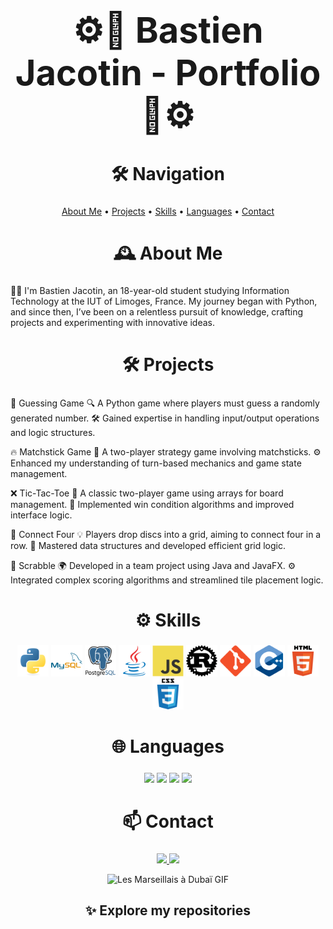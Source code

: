 <h1 align="center" style="font-size: 4em;">⚙️🔩 <strong>Bastien Jacotin - Portfolio</strong>🔩⚙️</h1>

<h2 align="center" style="font-size: 2em;">🛠️ <strong>Navigation</strong></h2>
<p align="center"> <a href="#about-me">About Me</a> • <a href="#projects">Projects</a> • <a href="#skills">Skills</a> • <a href="#languages">Languages</a> • <a href="#contact">Contact</a> </p>
<h2 align="center" style="font-size: 2em;">🕰️ <strong>About Me</strong></h2>
👨‍💻 I'm Bastien Jacotin, an 18-year-old student studying Information Technology at the IUT of Limoges, France. My journey began with Python, and since then, I’ve been on a relentless pursuit of knowledge, crafting projects and experimenting with innovative ideas.

<h2 align="center" style="font-size: 2em;">🛠️ <strong>Projects</strong></h2>
🎲 Guessing Game
🔍 A Python game where players must guess a randomly generated number.
🛠️ Gained expertise in handling input/output operations and logic structures.

🔥 Matchstick Game
🎴 A two-player strategy game involving matchsticks.
⚙️ Enhanced my understanding of turn-based mechanics and game state management.

❌ Tic-Tac-Toe
🧩 A classic two-player game using arrays for board management.
🔎 Implemented win condition algorithms and improved interface logic.

🔵 Connect Four
💡 Players drop discs into a grid, aiming to connect four in a row.
📐 Mastered data structures and developed efficient grid logic.

🧩 Scrabble
🌍 Developed in a team project using Java and JavaFX.
⚙️ Integrated complex scoring algorithms and streamlined tile placement logic.

<h2 align="center" style="font-size: 2em;">⚙️ <strong>Skills</strong></h2> <p align="center"> <img src="https://raw.githubusercontent.com/devicons/devicon/master/icons/python/python-original.svg" alt="Python" width="50" height="50"/> <img src="https://raw.githubusercontent.com/devicons/devicon/master/icons/mysql/mysql-original-wordmark.svg" alt="MySQL" width="50" height="50"/> <img src="https://raw.githubusercontent.com/devicons/devicon/master/icons/postgresql/postgresql-original-wordmark.svg" alt="PostgreSQL" width="50" height="50"/> <img src="https://raw.githubusercontent.com/devicons/devicon/master/icons/java/java-original.svg" alt="Java" width="50" height="50"/> <img src="https://raw.githubusercontent.com/devicons/devicon/master/icons/javascript/javascript-original.svg" alt="JavaScript" width="50" height="50"/> <img src="https://raw.githubusercontent.com/devicons/devicon/master/icons/rust/rust-plain.svg" alt="Rust" width="50" height="50"/> <img src="https://raw.githubusercontent.com/devicons/devicon/master/icons/git/git-original.svg" alt="Git" width="50" height="50"/> <img src="https://raw.githubusercontent.com/devicons/devicon/master/icons/cplusplus/cplusplus-original.svg" alt="C++" width="50" height="50"/> <img src="https://raw.githubusercontent.com/devicons/devicon/master/icons/html5/html5-original-wordmark.svg" alt="HTML5" width="50" height="50"/> <img src="https://raw.githubusercontent.com/devicons/devicon/master/icons/css3/css3-original-wordmark.svg" alt="CSS3" width="50" height="50"/> </p>
<h2 align="center" style="font-size: 2em;">🌐 <strong>Languages</strong></h2> <p align="center"> <img src="https://img.shields.io/badge/French-Native-3A444C?style=for-the-badge"/> <img src="https://img.shields.io/badge/English-B2-3A444C?style=for-the-badge"/> <img src="https://img.shields.io/badge/Spanish-B2-3A444C?style=for-the-badge"/> <img src="https://img.shields.io/badge/Greek-A2-3A444C?style=for-the-badge"/> </p>
<h2 align="center" style="font-size: 2em;">📫 <strong>Contact</strong></h2> <p align="center"> <a href="https://github.com/bJacotin" target="_blank"> <img src="https://img.shields.io/badge/GitHub-Bastien Jacotin-black?style=for-the-badge&logo=github&logoColor=white"/> </a> <a href="mailto:your.email@example.com" target="_blank"> <img src="https://img.shields.io/badge/Email-Contact Me!-D14836?style=for-the-badge&logo=gmail&logoColor=white"/> </a> </p> <p align="center">
<p align="center">
  <img src="https://media.tenor.com/qJ5evVs-_uMAAAAC/les-marseillais-les-marseillaisàdubai.gif" alt="Les Marseillais à Dubaï GIF" width="400" />
</p>
<h2 align="center" style="font-size: 1.5em;">✨ <strong>Explore my repositories</strong></h2>
